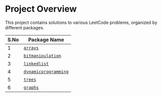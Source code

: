 # Project Overview

This project contains solutions to various LeetCode problems, organized by different packages.

| S.No | Package Name          |
|------|-----------------------|
| 1    | [`arrays`](src/main/java/in/roopsai/arrays/README.md)              |
| 2    | [`bitmanipulation`](src/main/java/in/roopsai/bitmanipulation/README.md)     |
| 3    | [`linkedlist`](src/main/java/in/roopsai/linkedlist/README.md)          |
| 4    | [`dynamicprogramming`](src/main/java/in/roopsai/dynamicprogramming/README.md)  |
| 5    | [`trees`](src/main/java/in/roopsai/trees/README.md)               |
| 6    | [`graphs`](src/main/java/in/roopsai/graphs/README.md)              |
